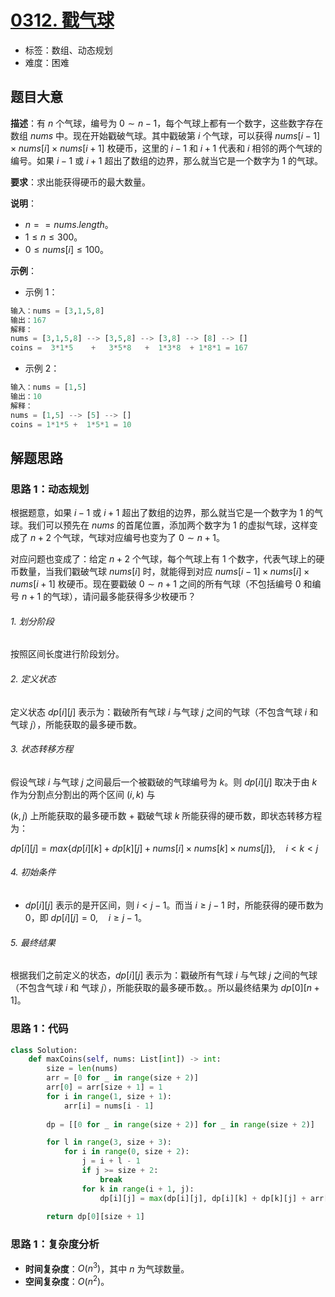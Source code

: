 # [0312. 戳气球](https://leetcode.cn/problems/burst-balloons/)

- 标签：数组、动态规划
- 难度：困难

## 题目大意

**描述**：有 $n$ 个气球，编号为 $0 \sim n - 1$，每个气球上都有一个数字，这些数字存在数组 $nums$ 中。现在开始戳破气球。其中戳破第 $i$ 个气球，可以获得 $nums[i - 1] \times nums[i] \times nums[i + 1]$ 枚硬币，这里的 $i - 1$ 和 $i + 1$ 代表和 $i$ 相邻的两个气球的编号。如果 $i - 1$ 或 $i + 1$ 超出了数组的边界，那么就当它是一个数字为 $1$ 的气球。

**要求**：求出能获得硬币的最大数量。

**说明**：

- $n == nums.length$。
- $1 \le n \le 300$。
- $0 \le nums[i] \le 100$。

**示例**：

- 示例 1：

```python
输入：nums = [3,1,5,8]
输出：167
解释：
nums = [3,1,5,8] --> [3,5,8] --> [3,8] --> [8] --> []
coins =  3*1*5    +   3*5*8   +  1*3*8  + 1*8*1 = 167
```

- 示例 2：

```python
输入：nums = [1,5]
输出：10
解释：
nums = [1,5] --> [5] --> []
coins = 1*1*5 +  1*5*1 = 10
```

## 解题思路

### 思路 1：动态规划

根据题意，如果 $i - 1$ 或 $i + 1$ 超出了数组的边界，那么就当它是一个数字为 $1$ 的气球。我们可以预先在 $nums$ 的首尾位置，添加两个数字为 $1$ 的虚拟气球，这样变成了 $n + 2$ 个气球，气球对应编号也变为了 $0 \sim n + 1$。

对应问题也变成了：给定 $n + 2$ 个气球，每个气球上有 $1$ 个数字，代表气球上的硬币数量，当我们戳破气球 $nums[i]$ 时，就能得到对应 $nums[i - 1] \times nums[i] \times nums[i + 1]$ 枚硬币。现在要戳破 $0 \sim n + 1$ 之间的所有气球（不包括编号 $0$ 和编号 $n + 1$ 的气球），请问最多能获得多少枚硬币？

###### 1. 划分阶段

按照区间长度进行阶段划分。

###### 2. 定义状态

定义状态 $dp[i][j]$ 表示为：戳破所有气球 $i$ 与气球 $j$ 之间的气球（不包含气球 $i$ 和 气球 $j$），所能获取的最多硬币数。

###### 3. 状态转移方程

假设气球 $i$ 与气球 $j$ 之间最后一个被戳破的气球编号为 $k$。则 $dp[i][j]$ 取决于由 $k$ 作为分割点分割出的两个区间 $(i, k)$ 与 

$(k, j)$ 上所能获取的最多硬币数 + 戳破气球 $k$ 所能获得的硬币数，即状态转移方程为：

$dp[i][j] = max \lbrace dp[i][k] + dp[k][j] + nums[i] \times nums[k] \times nums[j] \rbrace, \quad i < k < j$

###### 4. 初始条件

- $dp[i][j]$ 表示的是开区间，则 $i < j - 1$。而当 $i \ge j - 1$ 时，所能获得的硬币数为 $0$，即 $dp[i][j] = 0, \quad i \ge j - 1$。

###### 5. 最终结果

根据我们之前定义的状态，$dp[i][j]$ 表示为：戳破所有气球 $i$ 与气球 $j$ 之间的气球（不包含气球 $i$ 和 气球 $j$），所能获取的最多硬币数。。所以最终结果为 $dp[0][n + 1]$。

### 思路 1：代码

```python
class Solution:
    def maxCoins(self, nums: List[int]) -> int:
        size = len(nums)
        arr = [0 for _ in range(size + 2)]
        arr[0] = arr[size + 1] = 1
        for i in range(1, size + 1):
            arr[i] = nums[i - 1]
        
        dp = [[0 for _ in range(size + 2)] for _ in range(size + 2)]

        for l in range(3, size + 3):
            for i in range(0, size + 2):
                j = i + l - 1
                if j >= size + 2:
                    break
                for k in range(i + 1, j):
                    dp[i][j] = max(dp[i][j], dp[i][k] + dp[k][j] + arr[i] * arr[j] * arr[k])
        
        return dp[0][size + 1]
```

### 思路 1：复杂度分析

- **时间复杂度**：$O(n^3)$，其中 $n$ 为气球数量。
- **空间复杂度**：$O(n^2)$。
